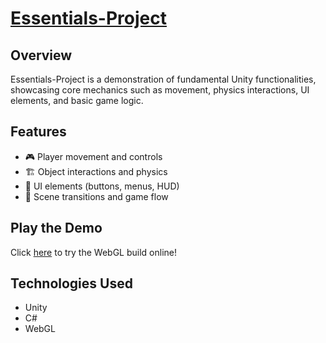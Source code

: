 # [Essentials-Project](https://play.unity.com/en/games/3e7d2114-cb9d-4f7f-8779-79d20dca574c/webgl-builds)

## Overview  
Essentials-Project is a demonstration of fundamental Unity functionalities, showcasing core mechanics such as movement, physics interactions, UI elements, and basic game logic.  

## Features  
- 🎮 Player movement and controls  
- 🏗️ Object interactions and physics  
- 📜 UI elements (buttons, menus, HUD)  
- 🔄 Scene transitions and game flow  

## Play the Demo  
Click [here](https://play.unity.com/en/games/3e7d2114-cb9d-4f7f-8779-79d20dca574c/webgl-builds) to try the WebGL build online!  

## Technologies Used  
- Unity  
- C#  
- WebGL  
